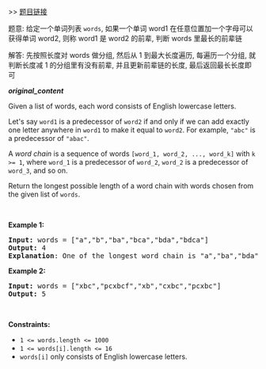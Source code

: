 \>\> [题目链接](https://leetcode.com/explore/featured/card/may-leetcoding-challenge-2021/600/week-3-may-15th-may-21st/3746/)

题意: 给定一个单词列表 `words`, 如果一个单词 word1 在任意位置加一个字母可以获得单词 word2, 则称 word1 是 word2 的前辈, 判断 words 里最长的前辈链

解答: 先按照长度对 words 做分组, 然后从 1 到最大长度遍历, 每遍历一个分组, 就判断长度减 1 的分组里有没有前辈, 并且更新前辈链的长度, 最后返回最长长度即可

***original_content***

<p>Given a list of words, each word consists of English lowercase letters.</p>

<p>Let&#39;s say <code>word1</code> is a predecessor of <code>word2</code> if and only if we can add exactly one letter anywhere in <code>word1</code> to make it equal to <code>word2</code>. For example, <code>&quot;abc&quot;</code> is a predecessor of <code>&quot;abac&quot;</code>.</p>

<p>A <em>word chain </em>is a sequence of words <code>[word_1, word_2, ..., word_k]</code> with <code>k &gt;= 1</code>, where <code>word_1</code> is a predecessor of <code>word_2</code>, <code>word_2</code> is a predecessor of <code>word_3</code>, and so on.</p>

<p>Return the longest possible length of a word chain with words chosen from the given list of <code>words</code>.</p>

<p>&nbsp;</p>
<p><strong>Example 1:</strong></p>

<pre>
<strong>Input:</strong> words = [&quot;a&quot;,&quot;b&quot;,&quot;ba&quot;,&quot;bca&quot;,&quot;bda&quot;,&quot;bdca&quot;]
<strong>Output:</strong> 4
<strong>Explanation</strong>: One of the longest word chain is &quot;a&quot;,&quot;ba&quot;,&quot;bda&quot;,&quot;bdca&quot;.
</pre>

<p><strong>Example 2:</strong></p>

<pre>
<strong>Input:</strong> words = [&quot;xbc&quot;,&quot;pcxbcf&quot;,&quot;xb&quot;,&quot;cxbc&quot;,&quot;pcxbc&quot;]
<strong>Output:</strong> 5
</pre>

<p>&nbsp;</p>
<p><strong>Constraints:</strong></p>

<ul>
	<li><code>1 &lt;= words.length &lt;= 1000</code></li>
	<li><code>1 &lt;= words[i].length &lt;= 16</code></li>
	<li><code>words[i]</code> only consists of English lowercase letters.</li>
</ul>

